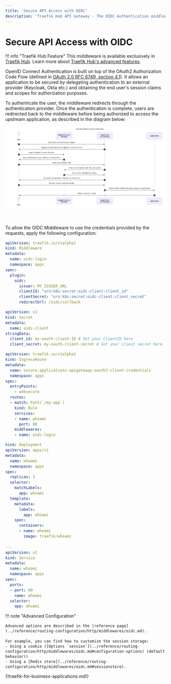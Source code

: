 ```yaml
---
title: 'Secure API Access with OIDC'
description: 'Traefik Hub API Gateway - The OIDC Authentication middleware secures your applications by delegating the authentication to an external provider.'
---
```


# Secure API Access with OIDC

!!! info "Traefik Hub Feature"
    This middleware is available exclusively in [Traefik Hub](https://traefik.io/traefik-hub/). Learn more about [Traefik Hub's advanced features](https://doc.traefik.io/traefik-hub/api-gateway/intro).

OpenID Connect Authentication is built on top of the OAuth2 Authorization Code Flow (defined in [OAuth 2.0 RFC 6749, section 4.1](https://tools.ietf.org/html/rfc6749#section-4.1)).
It allows an application to be secured by delegating authentication to an external provider (Keycloak, Okta etc.)
and obtaining the end user's session claims and scopes for authorization purposes.

To authenticate the user, the middleware redirects through the authentication provider.
Once the authentication is complete, users are redirected back to the middleware before being authorized to access the upstream application, as described in the diagram below:

![OpenID Connect authentication flow](../assets/img/secure/oidc-auth-flow.png)

<br />

To allow the OIDC Middleware to use the credentials provided by the requests, apply the following configuration:

```yaml tab="Middleware OIDC"
apiVersion: traefik.io/v1alpha1
kind: Middleware
metadata:
  name: oidc-login
  namespace: apps
spec:
  plugin:
    oidc:
      issuer: MY_ISSUER_URL
      clientId: "urn:k8s:secret:oidc-client:client_id"
      clientSecret: "urn:k8s:secret:oidc-client:client_secret"
      redirectUrl: /oidc/callback
```

```yaml tab="Kubernetes Secrets"
apiVersion: v1
kind: Secret
metadata:
  name: oidc-client
stringData:
  client_id: my-oauth-client-ID # Set your ClientID here
  client_secret: my-oauth-client-secret # Set your client secret here
```

```yaml tab="IngressRoute"
apiVersion: traefik.io/v1alpha1
kind: IngressRoute
metadata:
  name: secure-applications-apigateway-oauth2-client-credentials
  namespace: apps
spec:
  entryPoints:
    - websecure
  routes:
  - match: Path(`/my-app`)
    kind: Rule
    services:
    - name: whoami
      port: 80
    middlewares:
    - name: oidc-login
```

```yaml tab="Service & Deployment"
kind: Deployment
apiVersion: apps/v1
metadata:
  name: whoami
  namespace: apps
spec:
  replicas: 3
  selector:
    matchLabels:
      app: whoami
  template:
    metadata:
      labels:
        app: whoami
    spec:
      containers:
      - name: whoami
        image: traefik/whoami

---
apiVersion: v1
kind: Service
metadata:
  name: whoami
  namespace: apps
spec:
  ports:
  - port: 80
    name: whoami
  selector:
    app: whoami
```

!!! note "Advanced Configuration"

    Advanced options are described in the [reference page](../reference/routing-configuration/http/middlewares/oidc.md).

    For example, you can find how to customize the session storage:
    - Using a cookie ([Options `session`](../reference/routing-configuration/http/middlewares/oidc.md#configuration-options) (default behavior))
    - Using a [Redis store](../reference/routing-configuration/http/middlewares/oidc.md#sessionstore).  

{!traefik-for-business-applications.md!}
